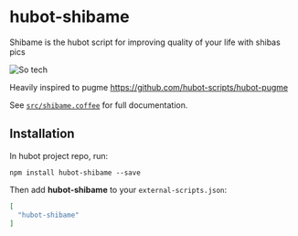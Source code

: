 # hubot-shibame

Shibame is the hubot script for improving quality of your life with shibas pics

![So tech](https://media.giphy.com/media/25L8qEAZO20LK/giphy.gif)

Heavily inspired to pugme https://github.com/hubot-scripts/hubot-pugme

See [`src/shibame.coffee`](src/shibame.coffee) for full documentation.

## Installation

In hubot project repo, run:

`npm install hubot-shibame --save`

Then add **hubot-shibame** to your `external-scripts.json`:

```json
[
  "hubot-shibame"
]
```
